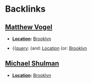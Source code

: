 
# Backlinks
## [Matthew Vogel](<Matthew Vogel.md>)
- **[Location](<Location.md>):** [Brooklyn](<Brooklyn.md>)

- {{[query](<query.md>): {and: [Location](<Location.md>) {or: [Brooklyn](<Brooklyn.md>)

## [Michael Shulman](<Michael Shulman.md>)
- **[Location](<Location.md>):** [Brooklyn](<Brooklyn.md>)

